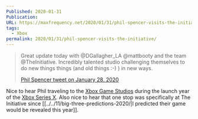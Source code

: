 ```yaml
---
Published: 2020-01-31
Publication: 
URL: https://maxfrequency.net/2020/01/31/phil-spencer-visits-the-initiative/
tags:
  - Xbox
permalink: 2020/01/31/phil-spencer-visits-the-initiative/
---
```

> Great update today with @DGallagher_LA @mattbooty and the team @TheInitiative. Incredibly talented studio challenging themselves to do new things things (and old things :-) ) in new ways.
> 
> [Phil Spencer tweet on January 28, 2020](https://twitter.com/XboxP3/status/1222270934578552833)

Nice to hear Phil traveling to the [Xbox Game Studios](https://www.xbox.com/en-US/xbox-game-studios) during the launch year of the [Xbox Series X](https://www.xbox.com/en-US/consoles/xbox-series-x). Also nice to hear that one stop was specifically at The Initiative since [[../../11/big-three-predictions-2020/|I predicted their game would be revealed this year]].